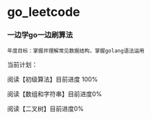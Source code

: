 # go_leetcode

### 一边学go一边刷算法

    年度目标：掌握并理解常见数据结构，掌握golang语法运用

当前计划：

阅读【初级算法】目前进度 100%

阅读【数组和字符串】目前进度0%

阅读【二叉树】目前进度0%


